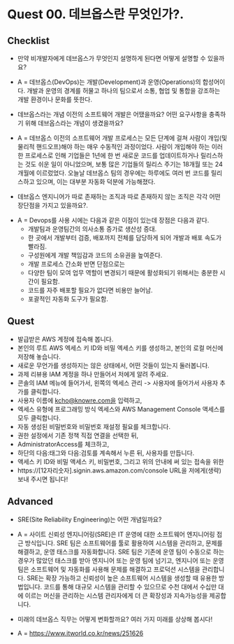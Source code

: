 <h1> Quest 00. 데브옵스란 무엇인가?. </h1>

<h2>Checklist</h2>

- 만약 비개발자에게 데브옵스가 무엇인지 설명하게 된다면 어떻게 설명할 수 있을까요?
* A = 데브옵스(DevOps)는 개발(Development)과 운영(Operations)의 합성어이다. 개발과 운영의 경계를 허물고 하나의 팀으로서 소통, 협업 및 통합을 강조하는 개발 환경이나 문화를 뜻한다.

- 데브옵스라는 개념 이전의 소프트웨어 개발은 어땠을까요? 어떤 요구사항을 충족하기 위해 데브옵스라는 개념이 생겼을까요?
* A = 데브옵스 이전의 소프트웨어 개발 프로세스는 모든 단계에 걸쳐 사람이 개입(및 물리적 핸드오프)해야 하는 매우 수동적인 과정이었다. 사람이 개입해야 하는 이러한 프로세스로 인해 기업들은 1년에 한 번 새로운 코드를 업데이트하거나 릴리스하는 것도 쉬운 일이 아니었으며, 보통 많은 기업들의 릴리스 주기는 18개월 또는 24개월에 이르렀었다. 오늘날 데브옵스 팀의 경우에는 하루에도 여러 번 코드를 릴리스하고 있으며, 이는 대부분 자동화 덕분에 가능해졌다.


- 데브옵스 엔지니어가 따로 존재하는 조직과 따로 존재하지 않는 조직은 각각 어떤 장단점을 가지고 있을까요?.
* A = Devops를 사용 시에는 다음과 같은 이점이 있는데 장점은 다음과 같다.
    - 개발팀과 운영팀간의 의사소통 증가로 생산성 증대.
    - 한 곳에서 개발부터 검증, 배포까지 전체를 담당하게 되어 개발과 배포 속도가 빨라짐.
    - 구성원에게 개발 책임감과 코드의 소유권을 높여준다.
    - 개발 프로세스 간소화
반면 단점으로는
    - 다양한 팀이 모여 업무 역할이 변경되기 때문에 활성화되기 위해서는 충분한 시간이 필요함.
    - 코드를 자주 배포할 필요가 없다면 비용만 늘어남.
    - 포괄적인 자동화 도구가 필요함.


<h2>Quest</h2>

- 발급받은 AWS 계정에 접속해 봅니다.
- 본인의 루트 AWS 엑세스 키 ID와 비밀 엑세스 키를 생성하고, 본인의 로컬 머신에 저장해 놓습니다.
- 새로운 무언가를 생성하지는 않은 상태에서, 어떤 것들이 있는지 둘러봅니다.
- 과제 리뷰용 IAM 계정을 하나 만들어서 저에게 알려 주세요.
- 콘솔의 IAM 메뉴에 들어가서, 왼쪽의 엑세스 관리 -> 사용자에 들어가서 사용자 추가를 클릭합니다.
- 사용자 이름에 kcho@knowre.com을 입력하고, 
- 엑세스 유형에 프로그래밍 방식 엑세스와 AWS Management Console 액세스를 모두 클릭합니다.
- 자동 생성된 비밀번호와 비밀번호 재설정 필요를 체크합니다.
- 권한 설정에서 기존 정책 직접 연결을 선택한 뒤, 
- AdministratorAccess를 체크하고, 
- 하단의 다음:태그와 다음:검토를 계속해서 누른 뒤, 사용자를 만듭니다.
- 액세스 키 ID와 비밀 액세스 키, 비밀번호, 그리고 위의 안내에 써 있는 접속을 위한 
- https://[12자리숫자].signin.aws.amazon.com/console URL을 저에게(생략) 보내 주시면 됩니다!



<h2>Advanced</h2>

- SRE(Site Reliability Engineering)는 어떤 개념일까요?
* A = 사이트 신뢰성 엔지니어링(SRE)은 IT 운영에 대한 소프트웨어 엔지니어링 접근 방식입니다. SRE 팀은 소프트웨어를 툴로 활용하여 시스템을 관리하고, 문제를 해결하고, 운영 태스크를 자동화합니다.
SRE 팀은 기존에 운영 팀이 수동으로 하는 경우가 많았던 태스크를 받아 엔지니어 또는 운영 팀에 넘기고, 엔지니어 또는 운영 팀은 소프트웨어 및 자동화를 사용해 문제를 해결하고 프로덕션 시스템을 관리합니다. 
SRE는 확장 가능하고 신뢰성이 높은 소프트웨어 시스템을 생성할 때 유용한 방법입니다. 코드를 통해 대규모 시스템을 관리할 수 있으므로 수천 대에서 수십만 대에 이르는 머신을 관리하는 시스템 관리자에게 더 큰 확장성과 지속가능성을 제공합니다. 

- 미래의 데브옵스 직무는 어떻게 변화할까요? 여러 가지 미래를 상상해 봅시다!
* A = https://www.itworld.co.kr/news/251626
